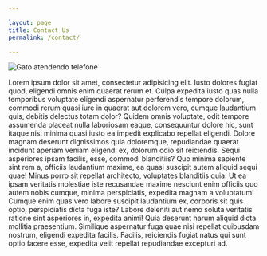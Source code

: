 ```yaml
---

layout: page
title: Contact Us
permalink: /contact/

---
```


![Gato atendendo telefone](https://abrilexame.files.wordpress.com/2016/09/size_960_16_9_gato-telefone-comunicacao.jpg?quality=70&strip=info)

Lorem ipsum dolor sit amet, consectetur adipisicing elit. Iusto dolores fugiat quod, eligendi omnis enim quaerat rerum et. Culpa expedita iusto quas nulla temporibus voluptate eligendi aspernatur perferendis tempore dolorum, commodi rerum quasi iure in quaerat aut dolorem vero, cumque laudantium quis, debitis delectus totam dolor? Quidem omnis voluptate, odit tempore assumenda placeat nulla laboriosam eaque, consequuntur dolore hic, sunt itaque nisi minima quasi iusto ea impedit explicabo repellat eligendi. Dolore magnam deserunt dignissimos quia doloremque, repudiandae quaerat incidunt aperiam veniam eligendi ex, dolorum odio sit reiciendis. Sequi asperiores ipsam facilis, esse, commodi blanditiis? Quo minima sapiente sint rem a, officiis laudantium maxime, ea quasi suscipit autem aliquid sequi quae! Minus porro sit repellat architecto, voluptates blanditiis quia. Ut ea ipsam veritatis molestiae iste recusandae maxime nesciunt enim officiis quo autem nobis cumque, minima perspiciatis, expedita magnam a voluptatum! Cumque enim quas vero labore suscipit laudantium ex, corporis sit quis optio, perspiciatis dicta fuga iste? Labore deleniti aut nemo soluta veritatis ratione sint asperiores in, expedita animi! Quia deserunt harum aliquid dicta mollitia praesentium. Similique aspernatur fuga quae nisi repellat quibusdam nostrum, eligendi expedita facilis. Facilis, reiciendis fugiat natus qui sunt optio facere esse, expedita velit repellat repudiandae excepturi ad.